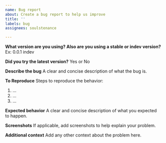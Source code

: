 ```yaml
---
name: Bug report
about: Create a bug report to help us improve
title: ''
labels: bug
assignees: soulstenance

---
```



**What version are you using? Also are you using a stable or indev version?**
Ex: 0.0.1 indev

**Did you try the latest version?**
Yes or No

**Describe the bug**
A clear and concise description of what the bug is.

**To Reproduce**
Steps to reproduce the behavior:
1. ...
2. ...
3. ...

**Expected behavior**
A clear and concise description of what you expected to happen.

**Screenshots**
If applicable, add screenshots to help explain your problem.

**Additional context**
Add any other context about the problem here.
